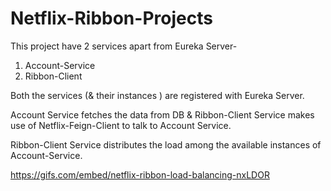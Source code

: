 # Netflix-Ribbon-Projects

This project have 2 services apart from Eureka Server-

1. Account-Service
2. Ribbon-Client

Both the services (& their instances ) are registered with Eureka Server. 

Account Service fetches the data from DB & Ribbon-Client Service makes use of Netflix-Feign-Client to talk to Account Service.

Ribbon-Client Service distributes the load among the available instances of Account-Service.

https://gifs.com/embed/netflix-ribbon-load-balancing-nxLDOR









